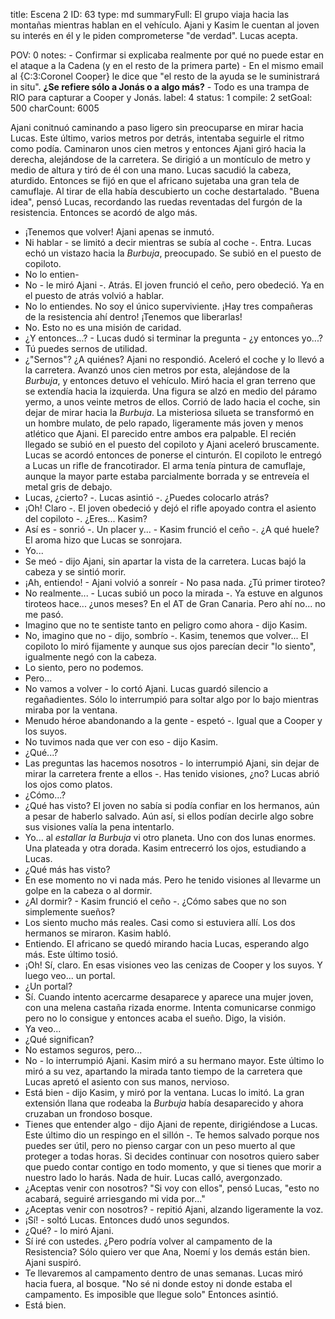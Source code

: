 title:          Escena 2
ID:             63
type:           md
summaryFull:    El grupo viaja hacia las montañas mientras hablan en el vehículo. Ajani y Kasim le cuentan al joven su interés en él y le piden  comprometerse "de verdad". Lucas acepta.
                
POV:            0
notes:          - Confirmar si explicaba realmente por qué no puede estar en el ataque a la Cadena (y en el resto de la primera parte)
                	- En el mismo email al {C:3:Coronel Cooper} le dice que "el resto de la ayuda se le suministrará in situ". **¿Se refiere sólo a Jonás o a algo más?**
                	- Todo es una trampa de RIO para capturar a Cooper y Jonás.
label:          4
status:         1
compile:        2
setGoal:        500
charCount:      6005


Ajani conitnuó caminando a paso ligero sin preocuparse en mirar hacia Lucas. Este último, varios metros por detrás, intentaba seguirle el ritmo como podía.
Caminaron unos cien metros y entonces Ajani giró hacia la derecha, alejándose de la carretera. Se dirigió a un montículo de metro y medio de altura y tiró de él con una mano.
Lucas sacudió la cabeza, aturdido. Entonces se fijó en que el africano sujetaba una gran tela de camuflaje. Al tirar de ella había descubierto un coche destartalado.
"Buena idea", pensó Lucas, recordando las ruedas reventadas del furgón de la resistencia.
Entonces se acordó de algo más.
- ¡Tenemos que volver!
Ajani apenas se inmutó.
- Ni hablar - se limitó a decir mientras se subía al coche -. Entra.
Lucas echó un vistazo hacia la *Burbuja*, preocupado. Se subió en el puesto de copiloto.
- No lo entien-
- No - le miró Ajani -. Atrás.
El joven frunció el ceño, pero obedeció. Ya en el puesto de atrás volvió a hablar.
- No lo entiendes. No soy el único superviviente. ¡Hay tres compañeras de la resistencia ahí dentro! ¡Tenemos que liberarlas!
- No. Esto no es una misión de caridad.
- ¿Y entonces...? - Lucas dudó si terminar la pregunta - ¿y entonces yo...?
- Tú puedes sernos de utilidad.
- ¿"Sernos"? ¿A quiénes?
Ajani no respondió. Aceleró el coche y lo llevó a la carretera. Avanzó unos cien metros por esta, alejándose de la *Burbuja*, y entonces detuvo el vehículo. Miró hacia el gran terreno que se extendía hacia la izquierda.
Una figura se alzó en medio del páramo yermo, a unos veinte metros de ellos. Corrió de lado hacia el coche, sin dejar de mirar hacia la *Burbuja*.
La misteriosa silueta se transformó en un hombre mulato, de pelo rapado, ligeramente más joven y menos atlético que Ajani. El parecido entre ambos era palpable.
El recién llegado se subió en el puesto del copiloto y Ajani aceleró bruscamente. Lucas se acordó entonces de ponerse el cinturón.
El copiloto le entregó a Lucas un rifle de francotirador. El arma tenía pintura de camuflaje, aunque la mayor parte estaba parcialmente borrada y se entreveía el metal gris de debajo.
- Lucas, ¿cierto? -. Lucas asintió -. ¿Puedes colocarlo atrás?
- ¡Oh! Claro -. El joven obedeció y dejó el rifle apoyado contra el asiento del copiloto -. ¿Eres... Kasim?
- Así es - sonrió -. Un placer y... - Kasim frunció el ceño -. ¿A qué huele?
El aroma hizo que Lucas se sonrojara.
- Yo...
- Se meó - dijo Ajani, sin apartar la vista de la carretera.
Lucas bajó la cabeza y se sintió morir.
- ¡Ah, entiendo! - Ajani volvió a sonreír - No pasa nada. ¿Tú primer tiroteo?
- No realmente... - Lucas subió un poco la mirada -. Ya estuve en algunos tiroteos hace... ¿unos meses? En el AT de Gran Canaria. Pero ahí no... no me pasó.
- Imagino que no te sentiste tanto en peligro como ahora - dijo Kasim.
- No, imagino que no - dijo, sombrío -. Kasim, tenemos que volver...
El copiloto lo miró fijamente y aunque sus ojos parecían decir "lo siento", igualmente negó con la cabeza.
- Lo siento, pero no podemos.
- Pero...
- No vamos a volver - lo cortó Ajani.
Lucas guardó silencio a regañadientes. Sólo lo interrumpió para soltar algo por lo bajo mientras miraba por la ventana.
- Menudo héroe abandonando a la gente - espetó -. Igual que a Cooper y los suyos.
- No tuvimos nada que ver con eso - dijo Kasim.
- ¿Qué...?
- Las preguntas las hacemos nosotros - lo interrumpió Ajani, sin dejar de mirar la carretera frente a ellos -. Has tenido visiones, ¿no?
Lucas abrió los ojos como platos.
- ¿Cómo...?
- ¿Qué has visto?
El joven no sabía si podía confiar en los hermanos, aún a pesar de haberlo salvado. Aún así, si ellos podían decirle algo sobre sus visiones valía la pena intentarlo.
- Yo... al *estallar la Burbuja* vi otro planeta. Uno con dos lunas enormes. Una plateada y otra dorada.
Kasim entrecerró los ojos, estudiando a Lucas.
- ¿Qué más has visto?
- En ese momento no vi nada más. Pero he tenido visiones al llevarme un golpe en la cabeza o al dormir.
- ¿Al dormir? - Kasim frunció el ceño -. ¿Cómo sabes que no son simplemente sueños?
- Los siento mucho más reales. Casi como si estuviera allí.
Los dos hermanos se miraron. Kasim habló.
- Entiendo.
El africano se quedó mirando hacia Lucas, esperando algo más. Este último tosió.
- ¡Oh! Sí, claro. En esas visiones veo las cenizas de Cooper y los suyos. Y luego veo... un portal.
- ¿Un portal?
- Sí. Cuando intento acercarme desaparece y aparece una mujer joven, con una melena castaña rizada enorme. Intenta comunicarse conmigo pero no lo consigue y entonces acaba el sueño. Digo, la visión.
- Ya veo...
- ¿Qué significan?
- No estamos seguros, pero...
- No - lo interrumpió Ajani.
Kasim miró a su hermano mayor. Este último lo miró a su vez, apartando la mirada tanto tiempo de la carretera que Lucas apretó el asiento con sus manos, nervioso.
- Está bien - dijo Kasim, y miró por la ventana.
Lucas lo imitó. La gran extensión llana que rodeaba la *Burbuja* había desaparecido y ahora cruzaban un frondoso bosque.
- Tienes que entender algo - dijo Ajani de repente, dirigiéndose a Lucas. Este último dio un respingo en el sillón -. Te hemos salvado porque nos puedes ser útil, pero no pienso cargar con un peso muerto al que proteger a todas horas. Si decides continuar con nosotros quiero saber que puedo contar contigo en todo momento, y que si tienes que morir a nuestro lado lo harás. Nada de huir.
Lucas calló, avergonzado.
- ¿Aceptas venir con nosotros?
"Si voy con ellos", pensó Lucas, "esto no acabará, seguiré arriesgando mi vida por..."
- ¿Aceptas venir con nosotros? - repitió Ajani, alzando ligeramente la voz.
- ¡Sí! - soltó Lucas. Entonces dudó unos segundos.
- ¿Qué? - lo miró Ajani.
- Sí iré con ustedes. ¿Pero podría volver al campamento de la Resistencia? Sólo quiero ver que Ana, Noemí y los demás están bien.
Ajani suspiró.
- Te llevaremos al campamento dentro de unas semanas.
Lucas miró hacia fuera, al bosque.
"No sé ni donde estoy ni donde estaba el campamento. Es imposible que llegue solo"
Entonces asintió.
- Está bien.